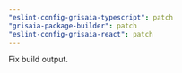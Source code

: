 ```yaml
---
"eslint-config-grisaia-typescript": patch
"grisaia-package-builder": patch
"eslint-config-grisaia-react": patch
---
```


Fix build output.
